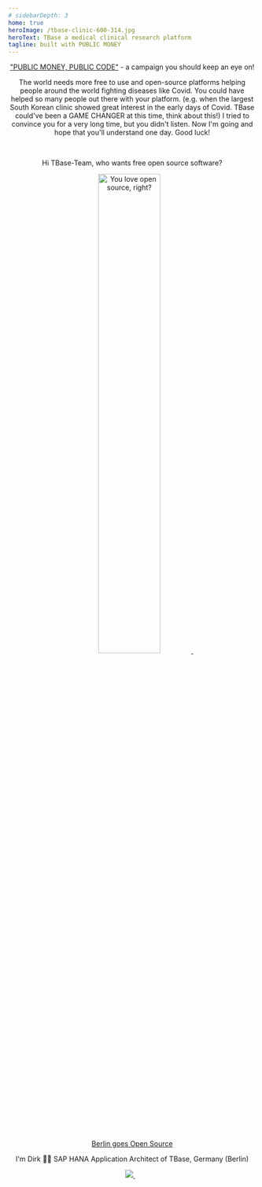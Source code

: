 ```yaml
---
# sidebarDepth: 3
home: true                 
heroImage: /tbase-clinic-600-314.jpg
heroText: TBase a medical clinical research platform
tagline: built with PUBLIC MONEY
---
```



  <p align='center'>
      <a href="https://publiccode.eu/de/">"PUBLIC MONEY, PUBLIC CODE"</a>
    - a campaign you should keep an eye on!
   </p>

  <p align='center'>
  The world needs more free to use and open-source platforms helping people around the world fighting diseases like Covid. You could have helped so many people out there with your platform. (e.g. when the largest South Korean clinic showed great interest in the early days of Covid. TBase could've been a GAME CHANGER at this time, think about this!)
I tried to convince you for a very long time, but you didn't listen. Now I'm going and hope that you'll understand one day. Good luck!
   </p>&nbsp;&nbsp;

  <p align='center'>
   Hi TBase-Team, who wants free open source software?
   </p>
  <p align='center'>
<a href="https://i.redd.it/">
    <img alt="You love open source, right?" src="https://i.redd.it/8lcewc38osr71.jpg" width=50% height=50%>
      </a>&nbsp;&nbsp;
</p>

  <p align='center'>
   <a href="https://berlinopensource.de/warum-open-source/">Berlin goes Open Source</a>
   </p>

<p align='center'>
I'm Dirk 👨‍💻 SAP HANA Application Architect of TBase, Germany (Berlin)
</p>
<p align='center'>
  <a href="https://www.linkedin.com/in/raschke-dirk-81507b3a/">
    <img src="https://img.shields.io/badge/linkedin-%230077B5.svg?&style=for-the-badge&logo=linkedin&logoColor=white" />
  </a>&nbsp;&nbsp;
</p>
